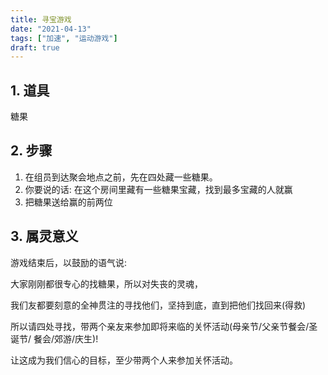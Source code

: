 ```yaml
---
title: 寻宝游戏
date: "2021-04-13"
tags: ["加速", "运动游戏"]
draft: true
---
```

## 1. 道具

糖果

## 2. 步骤
1. 在组员到达聚会地点之前，先在四处藏一些糖果。
2. 你要说的话: 在这个房间里藏有一些糖果宝藏，找到最多宝藏的人就赢 
3. 把糖果送给赢的前两位
  
## 3. 属灵意义
游戏结束后，以鼓励的语气说:

大家刚刚都很专心的找糖果，所以对失丧的灵魂，

我们友都要刻意的全神贯注的寻找他们，坚持到底，直到把他们找回来(得救)

所以请四处寻找，带两个亲友来参加即将来临的关怀活动(母亲节/父亲节餐会/圣诞节/ 餐会/郊游/庆生)!

让这成为我们信心的目标，至少带两个人来参加关怀活动。